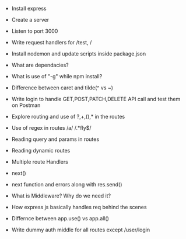 - Install express
- Create a server
- Listen to port 3000
- Write request handlers for /test, /
- Install nodemon and update scripts inside package.json
- What are dependacies?
- What is use of "-g" while npm install?
- Difference between caret and tilde(^ vs ~)

- Write login to handle GET,POST,PATCH,DELETE API call and test them on Postman
- Explore routing and use of ?,+,(),* in the routes
- Use of regex in routes /a/     /.*fly$/
- Reading query and params in routes
- Reading dynamic routes
- Multiple route Handlers
- next()
- next function and errors along with res.send()
- What is Middleware? Why do we need it?
- How express js basically handles req behind the scenes
- Differnce between app.use() vs app.all()
- Write dummy auth middle for all routes except /user/login